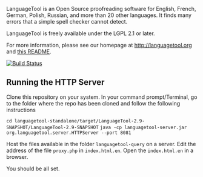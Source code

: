LanguageTool is an Open Source proofreading software for English, French, German, Polish, Russian,
and more than 20 other languages. It finds many errors that a simple spell checker cannot detect.

LanguageTool is freely available under the LGPL 2.1 or later.

For more information, please see our homepage at http://languagetool.org and [this README](https://raw.githubusercontent.com/languagetool-org/languagetool/master/languagetool-standalone/README.txt).

[![Build Status](https://travis-ci.org/languagetool-org/languagetool.svg?branch=master)](https://travis-ci.org/languagetool-org/languagetool)

## Running the HTTP Server
Clone this repository on your system. In your command prompt/Terminal, go to the folder where the repo has been cloned and follow the following instructions 

`cd languagetool-standalone/target/LanguageTool-2.9-SNAPSHOT/LanguageTool-2.9-SNAPSHOT`
`java -cp languagetool-server.jar org.languagetool.server.HTTPServer --port 8081` 

Host the files available in the folder `languagetool-query` on a server. Edit the address of the file `proxy.php` in `index.html.en`. Open the `index.html.en` in a browser. 

You should be all set.